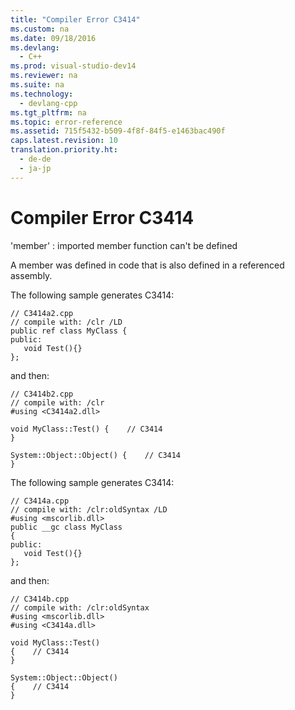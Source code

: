 ```yaml
---
title: "Compiler Error C3414"
ms.custom: na
ms.date: 09/18/2016
ms.devlang: 
  - C++
ms.prod: visual-studio-dev14
ms.reviewer: na
ms.suite: na
ms.technology: 
  - devlang-cpp
ms.tgt_pltfrm: na
ms.topic: error-reference
ms.assetid: 715f5432-b509-4f8f-84f5-e1463bac490f
caps.latest.revision: 10
translation.priority.ht: 
  - de-de
  - ja-jp
---
```

# Compiler Error C3414
'member' : imported member function can't be defined  
  
 A member was defined in code that is also defined in a referenced assembly.  
  
 The following sample generates C3414:  
  
```  
// C3414a2.cpp  
// compile with: /clr /LD  
public ref class MyClass {  
public:  
   void Test(){}  
};  
```  
  
 and then:  
  
```  
// C3414b2.cpp  
// compile with: /clr  
#using <C3414a2.dll>  
  
void MyClass::Test() {    // C3414  
}  
  
System::Object::Object() {    // C3414  
}  
```  
  
 The following sample generates C3414:  
  
```  
// C3414a.cpp  
// compile with: /clr:oldSyntax /LD  
#using <mscorlib.dll>  
public __gc class MyClass  
{  
public:  
   void Test(){}  
};  
```  
  
 and then:  
  
```  
// C3414b.cpp  
// compile with: /clr:oldSyntax  
#using <mscorlib.dll>  
#using <C3414a.dll>  
  
void MyClass::Test()  
{    // C3414  
}  
  
System::Object::Object()  
{    // C3414  
}  
```